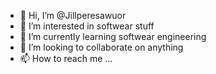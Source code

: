 - 👋 Hi, I’m @Jillperesawuor
- 👀 I’m interested in softwear stuff
- 🌱 I’m currently learning softwear engineering
- 💞️ I’m looking to collaborate on anything
- 📫 How to reach me ...

<!---
Jillperesawuor/Jillperesawuor is a ✨ special ✨ repository because its `README.md` (this file) appears on your GitHub profile.
You can click the Preview link to take a look at your changes.
--->
